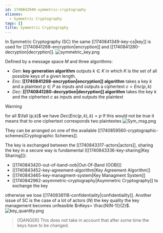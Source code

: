 ```yaml
---
id: 1740842949-symmetric-cryptography
aliases:
  - Symmetric Cryptography
tags: []
title: Symmetric Cryptography
---
```


In Symmetric Cryptography (SC) the same [[1740841349-key-cs|key]] is used for [[1740841268-encryption|encryption]] and [[1740841280-decryption|decryption]].
![symmetric_key.png](assets/imgs/symmetric_key.png)

Defined by a message space $M$ and three algorithms:
- $Gen$: **key generation algorithm** outputs $k\in K$ in which $K$ is the set of all 
    possible keys of a given length. 
- $Enc$: **[[1740841268-encryption|encryption]] algorithm** takes a key $k$ and a plaintext $p \in  P$ as inputs
    and outputs a ciphertext $c = Enc(p,k)$
- $Dec$: **[[1740841280-decryption|decryption]] algorithm** takes the key $k$ and the ciphertext $c$
    as inputs and outputs the plaintext

> [!WARNING]
> for all $\fall (p,k)$ we have $Dec(Enc(p,k),k)=p$ 
> If this would not be true it means that to one ciphertext corresponds two plaintextes 
> ![Sym_msg.png](assets/imgs/Sym_msg.png)

They can be arranged on one of the available [[1740859560-cryptographic-schemes|Cryptographic Schemes]].

The key is exchanged between the [[1740843317-actors|actors]], sharing the key in a 
secure way is fundamental ([[1740843336-key-sharing|Key Sharing]]):
- [[1740843420-out-of-band-oob|Out-Of-Band (OOB)]]
- [[1740843452-key-agreement-algorithm|Key Agreement Algorithm]]
- [[1740843465-key-managment-system|Key Managment System]]
- [[1740842962-asymmetric-cryptography|Asymmetric Cryptography]] to exchange the key

otherwise we lose [[1740838118-confidentiality|confidentiality]]. 
Another issue of SC is the case of a lot of actors ($N$) the key quality the key management becomes 
unfeasible $nKeys= \frac{N(N-1)}{2}$.
![key_quantity.png](assets/imgs/key_quantity.png)

> [!DANGER]
> This does not take in account that after some time the keys have to be changed.
